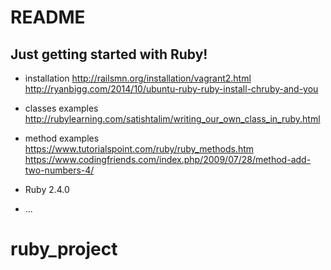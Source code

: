 # README

Just getting started with Ruby!
-------------------------------
* installation
http://railsmn.org/installation/vagrant2.html
http://ryanbigg.com/2014/10/ubuntu-ruby-ruby-install-chruby-and-you

* classes examples
http://rubylearning.com/satishtalim/writing_our_own_class_in_ruby.html

* method examples
https://www.tutorialspoint.com/ruby/ruby_methods.htm
https://www.codingfriends.com/index.php/2009/07/28/method-add-two-numbers-4/



* Ruby 2.4.0
* ...
# ruby_project
